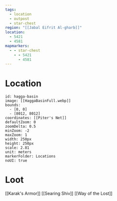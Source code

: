 ```yaml
---
tags:
  - location
  - outpost
  - star-chest
region: "[[Jabal Eifrit Al-gharb]]"
location:
  - 5421
  - 4581
mapmarkers:
  - - star-chest
    - - 5421
      - 4581
---
```

# Location
```leaflet
id: hagga-basin
image: [[HaggaBasinFull.webp]]
bounds:
  - [0, 0]
  - [8012, 8012]
coordinates: [[Piter's Net]]
defaultZoom: 0
zoomDelta: 0.5
minZoom: -2
maxZoom: 1
width: 250px
height: 250px
scale: 2.81
unit: meters
markerFolder: Locations
noUI: true
```
# Loot
[[Karak's Armor]]
[[Searing Shiv]]
[[Way of the Lost]]